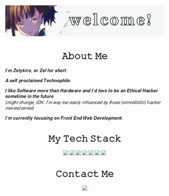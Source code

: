 # <img src="images/welcome.png">

<h1 align="center">𝙰𝚋𝚘𝚞𝚝 𝙼𝚎</h1>

𝑰'𝒎 𝒁𝒆𝒍𝒚𝒌𝒊𝒓𝒐, 𝒐𝒓 𝒁𝒆𝒍 𝒇𝒐𝒓 𝒔𝒉𝒐𝒓𝒕.

𝑨 𝒔𝒆𝒍𝒇 𝒑𝒓𝒐𝒄𝒍𝒂𝒊𝒎𝒆𝒅 𝑻𝒆𝒄𝒉𝒏𝒐𝒑𝒉𝒊𝒍𝒆.

𝑰 𝒍𝒊𝒌𝒆 𝑺𝒐𝒇𝒕𝒘𝒂𝒓𝒆 𝒎𝒐𝒓𝒆 𝒕𝒉𝒂𝒏 𝑯𝒂𝒓𝒅𝒘𝒂𝒓𝒆 𝒂𝒏𝒅 𝑰'𝒅 𝒍𝒐𝒗𝒆 𝒕𝒐 𝒃𝒆 𝒂𝒏 𝑬𝒕𝒉𝒊𝒄𝒂𝒍 𝑯𝒂𝒄𝒌𝒆𝒓 𝒔𝒐𝒎𝒆𝒕𝒊𝒎𝒆 𝒊𝒏 𝒕𝒉𝒆 𝒇𝒖𝒕𝒖𝒓𝒆 <br>_(𝑚𝑖𝑔ℎ𝑡 𝑐ℎ𝑎𝑛𝑔𝑒, 𝐼𝐷𝐾. 𝐼'𝑚 𝑤𝑎𝑦 𝑡𝑜𝑜 𝑒𝑎𝑠𝑖𝑙𝑦 𝑖𝑛𝑓𝑙𝑢𝑒𝑛𝑐𝑒𝑑 𝑏𝑦 𝑡ℎ𝑜𝑠𝑒 (unrealistic) ℎ𝑎𝑐𝑘𝑒𝑟 𝑚𝑜𝑣𝑖𝑒𝑠/𝑠𝑒𝑟𝑖𝑒𝑠)_

𝑰'𝒎 𝒄𝒖𝒓𝒓𝒆𝒏𝒕𝒍𝒚 𝒇𝒐𝒄𝒖𝒔𝒊𝒏𝒈 𝒐𝒏 𝑭𝒓𝒐𝒏𝒕 𝑬𝒏𝒅 𝑾𝒆𝒃 𝑫𝒆𝒗𝒆𝒍𝒐𝒑𝒎𝒆𝒏𝒕.

<div align="center">

<h1>𝙼𝚢 𝚃𝚎𝚌𝚑 𝚂𝚝𝚊𝚌𝚔</h1>

[![](https://img.shields.io/badge/HTML5-E34F26?style=for-the-badge&logo=html5&logoColor=white)](https://developer.mozilla.org/en-US/docs/Web/HTML)
[![](https://img.shields.io/badge/CSS3-1572B6?style=for-the-badge&logo=css3&logoColor=white)](https://developer.mozilla.org/en-US/docs/Web/CSS)
[![](https://img.shields.io/badge/Sass-CC6699?style=for-the-badge&logo=sass&logoColor=white)](https://sass-lang.com/documentation)
[![](https://img.shields.io/badge/JavaScript-F7DF1E?style=for-the-badge&logo=javascript&logoColor=black)](https://developer.mozilla.org/en-US/docs/Web/javascript)
[![](https://img.shields.io/badge/jQuery-0769AD?style=for-the-badge&logo=jquery&logoColor=white)](https://api.jquery.com/)
[![](https://img.shields.io/badge/Git-F05032?style=for-the-badge&logo=git&logoColor=white)](https://git-scm.com/doc)
[![](https://img.shields.io/badge/Figma-F24E1E?style=for-the-badge&logo=figma&logoColor=white)](https://www.figma.com/)

<h1>𝙲𝚘𝚗𝚝𝚊𝚌𝚝 𝙼𝚎</h1>

[![](https://img.shields.io/badge/ProtonMail-8B89CC?style=for-the-badge&logo=protonmail&logoColor=white)](zelykiro@protonmail.com)

</div>
